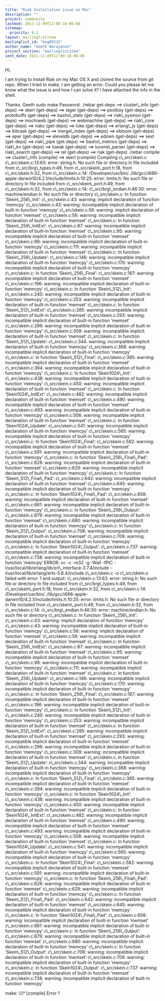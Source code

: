 ```yaml
---
title: "Riak Installation issue on Mac"
description: ""
project: community
lastmod: 2011-11-09T12:00:18-08:00
sitemap:
  priority: 0.2
layout: mailinglistitem
mailinglist_id: "msg05515"
author_name: "Geeth Narayanan"
project_section: "mailinglistitem"
sent_date: 2011-11-09T12:00:18-08:00
---
```



Hi,

I am trying to install Riak on my Mac OS X and cloned the source from git
repo. When I tried to make, I am getting an error. Could you please let me
know what the issue is and how I can solve it? I have attached the info in
the shell.

Thanks.
Geeth
sudo make
Password:
./rebar get-deps
==&gt; cluster\\_info (get-deps)
==&gt; skerl (get-deps)
==&gt; lager (get-deps)
==&gt; poolboy (get-deps)
==&gt; protobuffs (get-deps)
==&gt; basho\\_stats (get-deps)
==&gt; riak\\_sysmon (get-deps)
==&gt; mochiweb (get-deps)
==&gt; webmachine (get-deps)
==&gt; riak\\_core (get-deps)
==&gt; riakc (get-deps)
==&gt; luke (get-deps)
==&gt; erlang\\_js (get-deps)
==&gt; bitcask (get-deps)
==&gt; merge\\_index (get-deps)
==&gt; ebloom (get-deps)
==&gt; eper (get-deps)
==&gt; eleveldb (get-deps)
==&gt; edown (get-deps)
==&gt; sext (get-deps)
==&gt; riak\\_pipe (get-deps)
==&gt; basho\\_metrics (get-deps)
==&gt; riak\\_kv (get-deps)
==&gt; luwak (get-deps)
==&gt; lucene\\_parser (get-deps)
==&gt; riak\\_search (get-deps)
==&gt; rel (get-deps)
==&gt; riak (get-deps)
./rebar compile
==&gt; cluster\\_info (compile)
==&gt; skerl (compile)
Compiling c\\_src/skein.c
c\\_src/skein.c:13:63: error: string.h: No such file or directory
In file included from c\\_src/brg\\_types.h:49,
 from c\\_src/skein\\_port.h:18,
 from c\\_src/skein.h:32,
 from c\\_src/skein.c:14:
/Developer/usr/bin/../lib/gcc/i686-apple-darwin10/4.2.1/include/limits.h:10:25: 
error: limits.h: No such file or directory
In file included from c\\_src/skein\\_port.h:49,
 from c\\_src/skein.h:32,
 from c\\_src/skein.c:14:
c\\_src/brg\\_endian.h:46:30: error: machine/endian.h: No such file or directory
c\\_src/skein.c: In function ‘Skein\\_256\\_Init’:
c\\_src/skein.c:43: warning: implicit declaration of function ‘memcpy’
c\\_src/skein.c:43: warning: incompatible implicit declaration of built-in 
function ‘memcpy’
c\\_src/skein.c:56: warning: implicit declaration of function ‘memset’
c\\_src/skein.c:56: warning: incompatible implicit declaration of built-in 
function ‘memset’
c\\_src/skein.c: In function ‘Skein\\_256\\_InitExt’:
c\\_src/skein.c:87: warning: incompatible implicit declaration of built-in 
function ‘memset’
c\\_src/skein.c:95: warning: incompatible implicit declaration of built-in 
function ‘memset’
c\\_src/skein.c:98: warning: incompatible implicit declaration of built-in 
function ‘memcpy’
c\\_src/skein.c:111: warning: incompatible implicit declaration of built-in 
function ‘memset’
c\\_src/skein.c: In function ‘Skein\\_256\\_Update’:
c\\_src/skein.c:146: warning: incompatible implicit declaration of built-in 
function ‘memcpy’
c\\_src/skein.c:170: warning: incompatible implicit declaration of built-in 
function ‘memcpy’
c\\_src/skein.c: In function ‘Skein\\_256\\_Final’:
c\\_src/skein.c:187: warning: incompatible implicit declaration of built-in 
function ‘memset’
c\\_src/skein.c:196: warning: incompatible implicit declaration of built-in 
function ‘memcpy’
c\\_src/skein.c: In function ‘Skein\\_512\\_Init’:
c\\_src/skein.c:240: warning: incompatible implicit declaration of built-in 
function ‘memcpy’
c\\_src/skein.c:253: warning: incompatible implicit declaration of built-in 
function ‘memset’
c\\_src/skein.c: In function ‘Skein\\_512\\_InitExt’:
c\\_src/skein.c:285: warning: incompatible implicit declaration of built-in 
function ‘memset’
c\\_src/skein.c:293: warning: incompatible implicit declaration of built-in 
function ‘memset’
c\\_src/skein.c:296: warning: incompatible implicit declaration of built-in 
function ‘memcpy’
c\\_src/skein.c:309: warning: incompatible implicit declaration of built-in 
function ‘memset’
c\\_src/skein.c: In function ‘Skein\\_512\\_Update’:
c\\_src/skein.c:344: warning: incompatible implicit declaration of built-in 
function ‘memcpy’
c\\_src/skein.c:368: warning: incompatible implicit declaration of built-in 
function ‘memcpy’
c\\_src/skein.c: In function ‘Skein\\_512\\_Final’:
c\\_src/skein.c:385: warning: incompatible implicit declaration of built-in 
function ‘memset’
c\\_src/skein.c:394: warning: incompatible implicit declaration of built-in 
function ‘memcpy’
c\\_src/skein.c: In function ‘Skein1024\\_Init’:
c\\_src/skein.c:438: warning: incompatible implicit declaration of built-in 
function ‘memcpy’
c\\_src/skein.c:450: warning: incompatible implicit declaration of built-in 
function ‘memset’
c\\_src/skein.c: In function ‘Skein1024\\_InitExt’:
c\\_src/skein.c:482: warning: incompatible implicit declaration of built-in 
function ‘memset’
c\\_src/skein.c:490: warning: incompatible implicit declaration of built-in 
function ‘memset’
c\\_src/skein.c:493: warning: incompatible implicit declaration of built-in 
function ‘memcpy’
c\\_src/skein.c:506: warning: incompatible implicit declaration of built-in 
function ‘memset’
c\\_src/skein.c: In function ‘Skein1024\\_Update’:
c\\_src/skein.c:541: warning: incompatible implicit declaration of built-in 
function ‘memcpy’
c\\_src/skein.c:565: warning: incompatible implicit declaration of built-in 
function ‘memcpy’
c\\_src/skein.c: In function ‘Skein1024\\_Final’:
c\\_src/skein.c:582: warning: incompatible implicit declaration of built-in 
function ‘memset’
c\\_src/skein.c:591: warning: incompatible implicit declaration of built-in 
function ‘memcpy’
c\\_src/skein.c: In function ‘Skein\\_256\\_Final\\_Pad’:
c\\_src/skein.c:626: warning: incompatible implicit declaration of built-in 
function ‘memset’
c\\_src/skein.c:629: warning: incompatible implicit declaration of built-in 
function ‘memcpy’
c\\_src/skein.c: In function ‘Skein\\_512\\_Final\\_Pad’:
c\\_src/skein.c:642: warning: incompatible implicit declaration of built-in 
function ‘memset’
c\\_src/skein.c:645: warning: incompatible implicit declaration of built-in 
function ‘memcpy’
c\\_src/skein.c: In function ‘Skein1024\\_Final\\_Pad’:
c\\_src/skein.c:658: warning: incompatible implicit declaration of built-in 
function ‘memset’
c\\_src/skein.c:661: warning: incompatible implicit declaration of built-in 
function ‘memcpy’
c\\_src/skein.c: In function ‘Skein\\_256\\_Output’:
c\\_src/skein.c:679: warning: incompatible implicit declaration of built-in 
function ‘memset’
c\\_src/skein.c:680: warning: incompatible implicit declaration of built-in 
function ‘memcpy’
c\\_src/skein.c: In function ‘Skein\\_512\\_Output’:
c\\_src/skein.c:708: warning: incompatible implicit declaration of built-in 
function ‘memset’
c\\_src/skein.c:709: warning: incompatible implicit declaration of built-in 
function ‘memcpy’
c\\_src/skein.c: In function ‘Skein1024\\_Output’:
c\\_src/skein.c:737: warning: incompatible implicit declaration of built-in 
function ‘memset’
c\\_src/skein.c:738: warning: incompatible implicit declaration of built-in 
function ‘memcpy’
ERROR: cc -c -m32 -g -Wall -fPIC 
-I/usr/local/lib/erlang/lib/erl\\_interface-3.7.4/include 
-I/usr/local/lib/erlang/erts-5.8.4/include c\\_src/skein.c -o c\\_src/skein.o 
failed with error: 1 and output:
c\\_src/skein.c:13:63: error: string.h: No such file or directory
In file included from c\\_src/brg\\_types.h:49,
 from c\\_src/skein\\_port.h:18,
 from c\\_src/skein.h:32,
 from c\\_src/skein.c:14:
/Developer/usr/bin/../lib/gcc/i686-apple-darwin10/4.2.1/include/limits.h:10:25: 
error: limits.h: No such file or directory
In file included from c\\_src/skein\\_port.h:49,
 from c\\_src/skein.h:32,
 from c\\_src/skein.c:14:
c\\_src/brg\\_endian.h:46:30: error: machine/endian.h: No such file or directory
c\\_src/skein.c: In function ‘Skein\\_256\\_Init’:
c\\_src/skein.c:43: warning: implicit declaration of function ‘memcpy’
c\\_src/skein.c:43: warning: incompatible implicit declaration of built-in 
function ‘memcpy’
c\\_src/skein.c:56: warning: implicit declaration of function ‘memset’
c\\_src/skein.c:56: warning: incompatible implicit declaration of built-in 
function ‘memset’
c\\_src/skein.c: In function ‘Skein\\_256\\_InitExt’:
c\\_src/skein.c:87: warning: incompatible implicit declaration of built-in 
function ‘memset’
c\\_src/skein.c:95: warning: incompatible implicit declaration of built-in 
function ‘memset’
c\\_src/skein.c:98: warning: incompatible implicit declaration of built-in 
function ‘memcpy’
c\\_src/skein.c:111: warning: incompatible implicit declaration of built-in 
function ‘memset’
c\\_src/skein.c: In function ‘Skein\\_256\\_Update’:
c\\_src/skein.c:146: warning: incompatible implicit declaration of built-in 
function ‘memcpy’
c\\_src/skein.c:170: warning: incompatible implicit declaration of built-in 
function ‘memcpy’
c\\_src/skein.c: In function ‘Skein\\_256\\_Final’:
c\\_src/skein.c:187: warning: incompatible implicit declaration of built-in 
function ‘memset’
c\\_src/skein.c:196: warning: incompatible implicit declaration of built-in 
function ‘memcpy’
c\\_src/skein.c: In function ‘Skein\\_512\\_Init’:
c\\_src/skein.c:240: warning: incompatible implicit declaration of built-in 
function ‘memcpy’
c\\_src/skein.c:253: warning: incompatible implicit declaration of built-in 
function ‘memset’
c\\_src/skein.c: In function ‘Skein\\_512\\_InitExt’:
c\\_src/skein.c:285: warning: incompatible implicit declaration of built-in 
function ‘memset’
c\\_src/skein.c:293: warning: incompatible implicit declaration of built-in 
function ‘memset’
c\\_src/skein.c:296: warning: incompatible implicit declaration of built-in 
function ‘memcpy’
c\\_src/skein.c:309: warning: incompatible implicit declaration of built-in 
function ‘memset’
c\\_src/skein.c: In function ‘Skein\\_512\\_Update’:
c\\_src/skein.c:344: warning: incompatible implicit declaration of built-in 
function ‘memcpy’
c\\_src/skein.c:368: warning: incompatible implicit declaration of built-in 
function ‘memcpy’
c\\_src/skein.c: In function ‘Skein\\_512\\_Final’:
c\\_src/skein.c:385: warning: incompatible implicit declaration of built-in 
function ‘memset’
c\\_src/skein.c:394: warning: incompatible implicit declaration of built-in 
function ‘memcpy’
c\\_src/skein.c: In function ‘Skein1024\\_Init’:
c\\_src/skein.c:438: warning: incompatible implicit declaration of built-in 
function ‘memcpy’
c\\_src/skein.c:450: warning: incompatible implicit declaration of built-in 
function ‘memset’
c\\_src/skein.c: In function ‘Skein1024\\_InitExt’:
c\\_src/skein.c:482: warning: incompatible implicit declaration of built-in 
function ‘memset’
c\\_src/skein.c:490: warning: incompatible implicit declaration of built-in 
function ‘memset’
c\\_src/skein.c:493: warning: incompatible implicit declaration of built-in 
function ‘memcpy’
c\\_src/skein.c:506: warning: incompatible implicit declaration of built-in 
function ‘memset’
c\\_src/skein.c: In function ‘Skein1024\\_Update’:
c\\_src/skein.c:541: warning: incompatible implicit declaration of built-in 
function ‘memcpy’
c\\_src/skein.c:565: warning: incompatible implicit declaration of built-in 
function ‘memcpy’
c\\_src/skein.c: In function ‘Skein1024\\_Final’:
c\\_src/skein.c:582: warning: incompatible implicit declaration of built-in 
function ‘memset’
c\\_src/skein.c:591: warning: incompatible implicit declaration of built-in 
function ‘memcpy’
c\\_src/skein.c: In function ‘Skein\\_256\\_Final\\_Pad’:
c\\_src/skein.c:626: warning: incompatible implicit declaration of built-in 
function ‘memset’
c\\_src/skein.c:629: warning: incompatible implicit declaration of built-in 
function ‘memcpy’
c\\_src/skein.c: In function ‘Skein\\_512\\_Final\\_Pad’:
c\\_src/skein.c:642: warning: incompatible implicit declaration of built-in 
function ‘memset’
c\\_src/skein.c:645: warning: incompatible implicit declaration of built-in 
function ‘memcpy’
c\\_src/skein.c: In function ‘Skein1024\\_Final\\_Pad’:
c\\_src/skein.c:658: warning: incompatible implicit declaration of built-in 
function ‘memset’
c\\_src/skein.c:661: warning: incompatible implicit declaration of built-in 
function ‘memcpy’
c\\_src/skein.c: In function ‘Skein\\_256\\_Output’:
c\\_src/skein.c:679: warning: incompatible implicit declaration of built-in 
function ‘memset’
c\\_src/skein.c:680: warning: incompatible implicit declaration of built-in 
function ‘memcpy’
c\\_src/skein.c: In function ‘Skein\\_512\\_Output’:
c\\_src/skein.c:708: warning: incompatible implicit declaration of built-in 
function ‘memset’
c\\_src/skein.c:709: warning: incompatible implicit declaration of built-in 
function ‘memcpy’
c\\_src/skein.c: In function ‘Skein1024\\_Output’:
c\\_src/skein.c:737: warning: incompatible implicit declaration of built-in 
function ‘memset’
c\\_src/skein.c:738: warning: incompatible implicit declaration of built-in 
function ‘memcpy’

make: \\*\\*\\* [compile] Error 1
